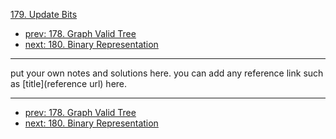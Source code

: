 [179. Update Bits](http://www.lintcode.com/problem/update-bits)

- [prev: 178. Graph Valid Tree](178-graph-valid-tree.md)
- [next: 180. Binary Representation](180-binary-representation.md)

---

put your own notes and solutions here.
you can add any reference link such as [title](reference url) here.

---

- [prev: 178. Graph Valid Tree](178-graph-valid-tree.md)
- [next: 180. Binary Representation](180-binary-representation.md)
